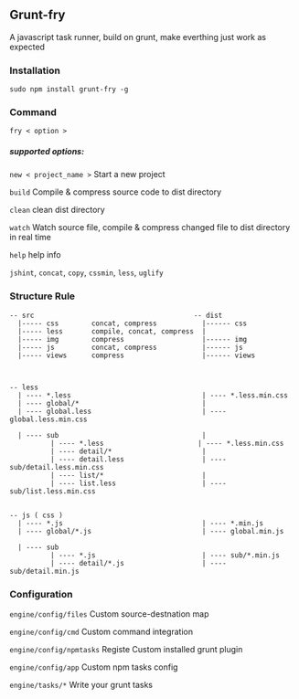 ## Grunt-fry

  A javascript task runner, build on grunt, make everthing just work as expected


### Installation

  ` sudo npm install grunt-fry -g `


### Command
  
  ` fry < option > `

##### supported options: 

  ` new < project_name > `  Start a new project

  ` build `                 Compile & compress source code to dist directory

  ` clean `                 clean dist directory

  ` watch `                 Watch source file, compile & compress changed file to dist directory in real time

  ` help `                  help info

  ` jshint `, ` concat `, ` copy `, ` cssmin `, ` less `, ` uglify `


### Structure Rule

    -- src                                       -- dist
      |----- css        concat, compress           |------ css
      |----- less       compile, concat, compress  |
      |----- img        compress                   |------ img
      |----- js         concat, compress           |------ js
      |----- views      compress                   |------ views
      
   

    -- less
      | ---- *.less                                | ---- *.less.min.css
      | ---- global/*                              |
      | ---- global.less                           | ---- global.less.min.css        

      | ---- sub                                   |
              | ---- *.less                       | ---- *.less.min.css
              | ---- detail/*                      | 
              | ---- detail.less                   | ---- sub/detail.less.min.css
              | ---- list/*                        | 
              | ---- list.less                     | ---- sub/list.less.min.css

 
    -- js ( css )
      | ---- *.js                                  | ---- *.min.js
      | ---- global/*.js                           | ---- global.min.js

      | ---- sub               
              | ---- *.js                          | ---- sub/*.min.js
              | ---- detail/*.js                   | ---- sub/detail.min.js
      
      
### Configuration

  ` engine/config/files `       Custom source-destnation map

  ` engine/config/cmd `         Custom command integration

  ` engine/config/npmtasks `    Registe Custom installed grunt plugin

  ` engine/config/app `         Custom npm tasks config

  ` engine/tasks/* `            Write your grunt tasks




